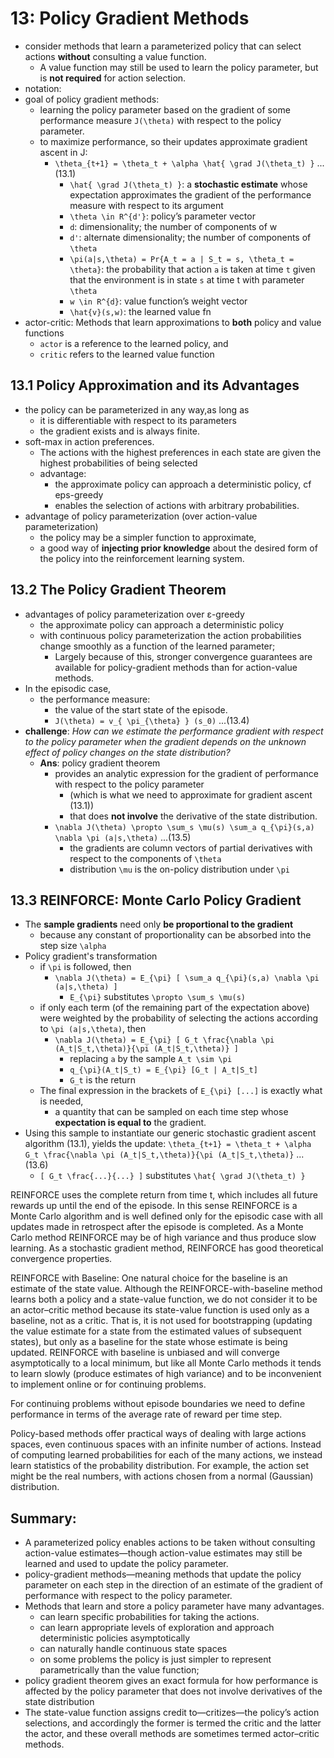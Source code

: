 # 13: Policy Gradient Methods
* consider methods that learn a parameterized policy that
  can select actions **without** consulting a value function.
  * A value function may still be used to learn the policy parameter,
    but is **not required** for action selection.
* notation:
* goal of policy gradient methods:
  * learning the policy parameter based on the gradient of
    some performance measure `J(\theta)` with respect to the policy parameter.
  * to maximize performance, so their updates approximate gradient ascent in J:
    * `\theta_{t+1} = \theta_t + \alpha \hat{ \grad J(\theta_t) }` ...(13.1)
      * `\hat{ \grad J(\theta_t) }`:
        a **stochastic estimate** whose expectation approximates the gradient of the
        performance measure with respect to its argument
      * `\theta \in R^{d'}`: policy’s parameter vector
      * `d`: dimensionality; the number of components of w
      * `d'`: alternate dimensionality; the number of components of `\theta`
      * `\pi(a|s,\theta) = Pr{A_t = a | S_t = s, \theta_t = \theta}`:
        the probability that action `a` is taken at time `t` given that
        the environment is in state `s` at time t with parameter `\theta`
      * `w \in R^{d}`: value function’s weight vector
      * `\hat{v}(s,w)`: the learned value fn
* actor-critic:
  Methods that learn approximations to **both** policy and value functions
  * `actor` is a reference to the learned policy, and
  * `critic` refers to the learned value function

## 13.1 Policy Approximation and its Advantages
* the policy can be parameterized in any way,as long as 
    * it is differentiable with respect to its parameters
    * the gradient exists and is always finite.
* soft-max in action preferences.
  * The actions with the highest preferences in each state are given the
    highest probabilities of being selected
  * advantage:
    * the approximate policy can approach a deterministic policy, cf eps-greedy
    * enables the selection of actions with arbitrary probabilities.
* advantage of policy parameterization (over action-value parameterization)
  * the policy may be a simpler function to approximate,
  * a good way of **injecting prior knowledge** about the desired form of the policy into the reinforcement learning system.

## 13.2 The Policy Gradient Theorem
* advantages of policy parameterization over ε-greedy
  * the approximate policy can approach a deterministic policy
  * with continuous policy parameterization the action probabilities change smoothly
    as a function of the learned parameter;
    * Largely because of this, stronger convergence guarantees are available for
      policy-gradient methods than for action-value methods.
* In the episodic case,
  * the performance measure:
    * the value of the start state of the episode.
    * `J(\theta) = v_{ \pi_{\theta} } (s_0)` ...(13.4)
* **challenge**:
  _How can we estimate the performance gradient with respect to
  the policy parameter when the gradient depends on
  the unknown effect of policy changes on the state distribution?_
  * **Ans**: policy gradient theorem
    * provides an analytic expression for the gradient of performance with respect to the policy parameter 
      * (which is what we need to approximate for gradient ascent (13.1))
      * that does **not involve** the derivative of the state distribution.
    * `\nabla J(\theta) \propto \sum_s \mu(s) \sum_a q_{\pi}(s,a) \nabla \pi (a|s,\theta)` ...(13.5)
      * the gradients are column vectors of partial derivatives with respect to the components of `\theta`
      * distribution `\mu` is the on-policy distribution under `\pi`

## 13.3 REINFORCE: Monte Carlo Policy Gradient
* The **sample gradients** need only **be proportional to the gradient** 
  * because any constant of proportionality can be absorbed into the step size `\alpha`
* Policy gradient's transformation
  * if `\pi` is followed, then
    * `\nabla J(\theta) = E_{\pi} [ \sum_a q_{\pi}(s,a) \nabla \pi (a|s,\theta) ]`
      * `E_{\pi}` substitutes `\propto \sum_s \mu(s)`
  * if only each term (of the remaining part of the expectation above) were weighted by 
    the probability of selecting the actions according to `\pi (a|s,\theta)`, then
    * `\nabla J(\theta) = E_{\pi} [ G_t \frac{\nabla \pi (A_t|S_t,\theta)}{\pi (A_t|S_t,\theta)} ]`
      * replacing `a` by the sample `A_t \sim \pi`
      * `q_{\pi}(A_t|S_t) = E_{\pi} [G_t | A_t|S_t]`
      * `G_t` is the return
   * The final expression in the brackets of `E_{\pi} [...]` is exactly what is needed, 
     * a quantity that can be sampled on each time step whose **expectation is equal to** the gradient. 
 * Using this sample to instantiate our generic stochastic gradient ascent algorithm (13.1), yields the update:
   `\theta_{t+1} = \theta_t + \alpha G_t \frac{\nabla \pi (A_t|S_t,\theta)}{\pi (A_t|S_t,\theta)}` ...(13.6)
   * `[ G_t \frac{...}{...} ]` substitutes `\hat{ \grad J(\theta_t) }` 

REINFORCE uses the complete return from time t, which includes all future rewards up
until the end of the episode. In this sense REINFORCE is a Monte Carlo algorithm and is well defined
only for the episodic case with all updates made in retrospect after the episode is completed.
As a Monte Carlo method REINFORCE may be of high variance and thus produce slow learning.
As a stochastic gradient method, REINFORCE has good theoretical convergence properties.

REINFORCE with Baseline:
One natural choice for the baseline is an estimate of the state value.
Although the REINFORCE-with-baseline method learns both a policy and a state-value function, we
do not consider it to be an actor–critic method because its state-value function is used only as a
baseline, not as a critic. That is, it is not used for bootstrapping (updating the value estimate for
a state from the estimated values of subsequent states), but only as a baseline for the state whose
estimate is being updated.
REINFORCE with baseline is unbiased and
will converge asymptotically to a local minimum, but like all Monte Carlo methods it tends to learn
slowly (produce estimates of high variance) and to be inconvenient to implement online or for continuing
problems.

For continuing problems without episode boundaries we need to define
performance in terms of the average rate of reward per time step.

Policy-based methods offer practical ways of dealing with large actions spaces, even continuous spaces
with an infinite number of actions. Instead of computing learned probabilities for each of the many
actions, we instead learn statistics of the probability distribution. For example, the action set might be
the real numbers, with actions chosen from a normal (Gaussian) distribution.

## Summary:
* A parameterized policy enables actions to be taken without consulting
action-value estimates—though action-value estimates may still be learned and
used to update the policy parameter.
* policy-gradient methods—meaning methods that
update the policy parameter on each step in the direction of an estimate of
the gradient of performance with respect to the policy parameter.
* Methods that learn and store a policy parameter have many advantages.
  * can learn specific probabilities for taking the actions.
  * can learn appropriate levels of exploration and approach deterministic policies asymptotically
  * can naturally handle continuous state spaces
  * on some problems the policy is just simpler to represent parametrically than the value function;
* policy gradient theorem gives an exact formula for how performance is
affected by the policy parameter that does not involve derivatives of the state distribution
*  The state-value function assigns credit to—critizes—the policy’s action selections, and
accordingly the former is termed the critic and the latter the actor, and
these overall methods are sometimes termed actor–critic methods.

